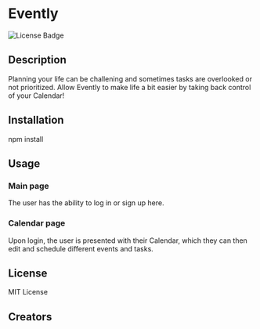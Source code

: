 # Evently

![License Badge](https://img.shields.io/github/license/)

## Description

Planning your life can be challening and sometimes tasks are overlooked or not prioritized. Allow Evently to make life a bit easier by taking back control of your Calendar! 

## Installation

npm install

## Usage

### Main page

The user has the ability to log in or sign up here. 

### Calendar page

Upon login, the user is presented with their Calendar, which they can then edit and schedule different events and tasks.

## License 

MIT License

## Creators

